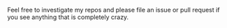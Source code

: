 Feel free to investigate my repos and please file an issue or pull request if
you see anything that is completely crazy.

